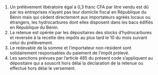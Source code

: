 1) Un prélèvement libératoire égal à 0,3 franc CFA par litre vendu est dû par les entreprises n’ayant pas leur domicile fiscal en République du Bénin mais qui cèdent directement aux importateurs agréés locaux ou étrangers, les hydrocarbures dont elles disposent dans les bacs édifiés en République du Bénin.
2) La retenue est opérée par les dépositaires des stocks d’hydrocarbures et reversée
à la recette des impôts au plus tard le 10 du mois suivant celui du prélèvement.
3) Le  redevable  de  la  somme  et  l’importateur  non-résident  sont  solidairement
responsables du paiement de l’impôt prélevé.
4) Les sanctions prévues par l’article 485 du présent code s’appliquent au dépositaire
qui a souscrit hors délai la déclaration de la retenue ou effectué hors délai le versement.